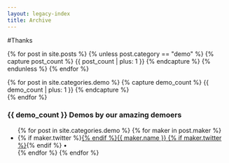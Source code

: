 ```yaml
---
layout: legacy-index
title: Archive
---
```


#Thanks

{% for post in site.posts %}
	{% unless post.category == "demo" %}
	{% capture post_count %} {{ post_count | plus: 1 }} {% endcapture %}
	{% endunless %}
{% endfor %}

{% for post in site.categories.demo %}
	{% capture demo_count %} {{ demo_count | plus: 1 }} {% endcapture %}					
{% endfor %}

<h3>{{ demo_count }} Demos by our amazing demoers</h3>

<ul class="makers__thanks">
{% for post in site.categories.demo %}
	{% for maker in post.maker %}
<li>{% if maker.twitter %}<a href="http://twitter.com/{{ maker.twitter }}">{% endif %}{{ maker.name }} {% if maker.twitter %}</a>{% endif %} &bull;
</li>
{% endfor %}
{% endfor %}
</ul>








